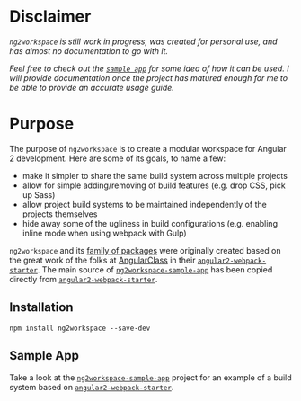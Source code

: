 # Disclaimer

*`ng2workspace` is still work in progress, was created for personal use, and has 
almost no documentation to go with it.*

*Feel free to check out the [`sample app`](https://github.com/ng2workspace/ng2workspace-sample-app)
for some idea of how it can be used. I will provide documentation once the
project has matured enough for me to be able to provide an accurate usage guide.*

# Purpose

The purpose of `ng2workspace` is to create a modular workspace for Angular 2
development. Here are some of its goals, to name a few:

- make it simpler to share the same build system across multiple projects
- allow for simple adding/removing of build features (e.g. drop CSS, pick up Sass)
- allow project build systems to be maintained independently of the projects
themselves
- hide away some of the ugliness in build configurations (e.g. enabling inline 
mode when using webpack with Gulp)

`ng2workspace` and its [family of packages](https://github.com/ng2workspace)
were originally created based on the great work of the folks at 
[AngularClass](https://github.com/AngularClass) in their 
[`angular2-webpack-starter`](https://github.com/AngularClass/angular2-webpack-starter).
The main source of [`ng2workspace-sample-app`](https://github.com/ng2workspace/ng2workspace-sample-app) 
has been copied directly from [`angular2-webpack-starter`](https://github.com/AngularClass/angular2-webpack-starter). 


## Installation

```
npm install ng2workspace --save-dev
```

## Sample App

Take a look at the [`ng2workspace-sample-app`](https://github.com/ng2workspace/ng2workspace-sample-app)
project for an example of a build system based on 
[`angular2-webpack-starter`](https://github.com/AngularClass/angular2-webpack-starter).
